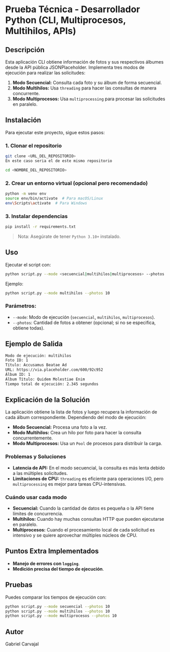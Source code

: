 # Prueba Técnica - Desarrollador Python (CLI, Multiprocesos, Multihilos, APIs)

## Descripción
Esta aplicación CLI obtiene información de fotos y sus respectivos álbumes desde la API pública JSONPlaceholder. Implementa tres modos de ejecución para realizar las solicitudes:

1. **Modo Secuencial:** Consulta cada foto y su álbum de forma secuencial.
2. **Modo Multihilos:** Usa `threading` para hacer las consultas de manera concurrente.
3. **Modo Multiprocesos:** Usa `multiprocessing` para procesar las solicitudes en paralelo.

## Instalación
Para ejecutar este proyecto, sigue estos pasos:

### **1. Clonar el repositorio**
```sh
git clone <URL_DEL_REPOSITORIO>
En este caso seria el de este mismo repositorio

cd <NOMBRE_DEL_REPOSITORIO>
```

### **2. Crear un entorno virtual (opcional pero recomendado)**
```sh
python -m venv env
source env/bin/activate  # Para macOS/Linux
env\Scripts\activate  # Para Windows
```

### **3. Instalar dependencias**
```sh
pip install -r requirements.txt
```

> Nota: Asegúrate de tener `Python 3.10+` instalado.

## Uso

Ejecutar el script con:

```sh
python script.py --mode <secuencial|multihilos|multiprocesos> --photos <cantidad_opcional>
```

Ejemplo:

```sh
python script.py --mode multihilos --photos 10
```

### Parámetros:
- `--mode`: Modo de ejecución (`secuencial`, `multihilos`, `multiprocesos`).
- `--photos`: Cantidad de fotos a obtener (opcional; si no se especifica, obtiene todas).

## Ejemplo de Salida

```sh
Modo de ejecución: multihilos
Foto ID: 1
Título: Accusamus Beatae Ad
URL: https://via.placeholder.com/600/92c952
Álbum ID: 1
Álbum Título: Quidem Molestiae Enim
Tiempo total de ejecución: 2.345 segundos
```

## Explicación de la Solución

La aplicación obtiene la lista de fotos y luego recupera la información de cada álbum correspondiente. Dependiendo del modo de ejecución:

- **Modo Secuencial:** Procesa una foto a la vez.
- **Modo Multihilos:** Crea un hilo por foto para hacer la consulta concurrentemente.
- **Modo Multiprocesos:** Usa un `Pool` de procesos para distribuir la carga.

### Problemas y Soluciones
- **Latencia de API:** En el modo secuencial, la consulta es más lenta debido a las múltiples solicitudes.
- **Limitaciones de CPU:** `threading` es eficiente para operaciones I/O, pero `multiprocessing` es mejor para tareas CPU-intensivas.

### Cuándo usar cada modo
- **Secuencial:** Cuando la cantidad de datos es pequeña o la API tiene límites de concurrencia.
- **Multihilos:** Cuando hay muchas consultas HTTP que pueden ejecutarse en paralelo.
- **Multiprocesos:** Cuando el procesamiento local de cada solicitud es intensivo y se quiere aprovechar múltiples núcleos de CPU.

## Puntos Extra Implementados
- **Manejo de errores con `logging`**.
- **Medición precisa del tiempo de ejecución**.

## Pruebas
Puedes comparar los tiempos de ejecución con:
```sh
python script.py --mode secuencial --photos 10
python script.py --mode multihilos --photos 10
python script.py --mode multiprocesos --photos 10
```

## Autor
Gabriel Carvajal
